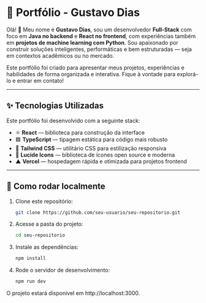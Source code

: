 # 🌟 Portfólio - Gustavo Dias

Olá! 👋 Meu nome é **Gustavo Dias**, sou um desenvolvedor **Full-Stack** com foco em **Java no backend** e **React no frontend**, com experiências também em **projetos de machine learning com Python**. Sou apaixonado por construir soluções inteligentes, performáticas e bem estruturadas — seja em contextos acadêmicos ou no mercado.

Este portfólio foi criado para apresentar meus projetos, experiências e habilidades de forma organizada e interativa. Fique à vontade para explorá-lo e entrar em contato!

---

## ✨ Tecnologias Utilizadas

Este portfólio foi desenvolvido com a seguinte stack:

- ⚛️ **React** — biblioteca para construção da interface
- 🟦 **TypeScript** — tipagem estática para código mais robusto
- 🎨 **Tailwind CSS** — utilitário CSS para estilização responsiva
- 🔮 **Lucide Icons** — biblioteca de ícones open source e moderna
- ▲ **Vercel** — hospedagem rápida e otimizada para projetos frontend

---

## 🚀 Como rodar localmente

1. Clone este repositório:
   ```bash
   git clone https://github.com/seu-usuario/seu-repositorio.git
   ```

2. Acesse a pasta do projeto:

   ```bash
   cd seu-repositorio
   ```

3. Instale as dependências:

   ```bash
   npm install
   ```

4. Rode o servidor de desenvolvimento:

   ```bash
   npm run dev
   ```

O projeto estará disponível em http://localhost:3000.
